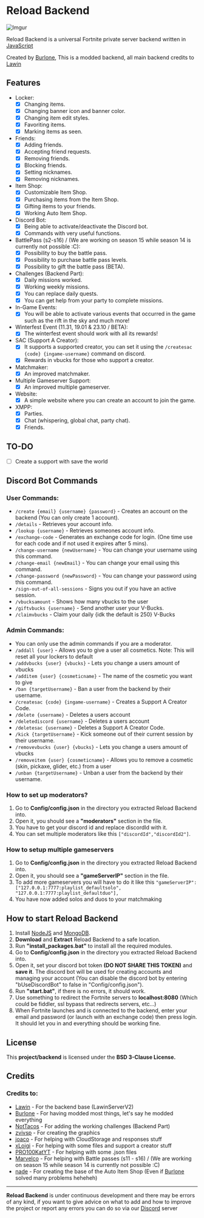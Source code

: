 # Reload Backend

![Imgur](https://imgur.com/L06O0IJ.png)

Reload Backend is a universal Fortnite private server backend written in [JavaScript](https://en.wikipedia.org/wiki/JavaScript)

Created by [Burlone](https://github.com/burlone0), This is a modded backend, all main backend credits to [Lawin](https://github.com/Lawin0129)

## Features
* Locker:
    * [x] Changing items.
    * [x] Changing banner icon and banner color.
    * [x] Changing item edit styles.
    * [x] Favoriting items.
    * [x] Marking items as seen.
* Friends:
    * [x] Adding friends.
    * [x] Accepting friend requests.
    * [x] Removing friends.
    * [x] Blocking friends.
    * [x] Setting nicknames.
    * [x] Removing nicknames.
* Item Shop:
    * [x] Customizable Item Shop.
    * [x] Purchasing items from the Item Shop.
    * [x] Gifting items to your friends.
    * [x] Working Auto Item Shop.
* Discord Bot:
    * [x] Being able to activate/deactivate the Discord bot.
    * [x] Commands with very useful functions.
* BattlePass (s2-s16) / (We are working on season 15 while season 14 is currently not possible :C):
    * [x] Possibility to buy the battle pass.
    * [x] Possibility to purchase battle pass levels.
    * [x] Possibility to gift the battle pass (BETA).
* Challenges (Backend Part):
    * [x] Daily missions worked.
    * [x] Working weekly missions.
    * [x] You can replace daily quests.
    * [x] You can get help from your party to complete missions.
* In-Game Events:
    * [x] You will be able to activate various events that occurred in the game such as the rift in the sky and much more!
* Winterfest Event (11.31, 19.01 & 23.10 / BETA):
    * [x] The winterfest event should work with all its rewards!
* SAC (Support A Creator):
    * [x] It supports a supported creator, you can set it using the `/createsac {code} {ingame-username}` command on discord.
    * [x] Rewards in vbucks for those who support a creator.
* Matchmaker:
    * [x] An improved matchmaker.
* Multiple Gameserver Support:
    * [x] An improved multiple gameserver.
* Website:
    * [x] A simple website where you can create an account to join the game.
* XMPP:
    * [x] Parties.
    * [x] Chat (whispering, global chat, party chat).
    * [x] Friends.

## TO-DO
- [ ] Create a support with save the world

## Discord Bot Commands
### User Commands:
- `/create {email} {username} {password}` - Creates an account on the backend (You can only create 1 account).
- `/details` - Retrieves your account info.
- `/lookup {username}` - Retrieves someones account info.
- `/exchange-code` - Generates an exchange code for login. (One time use for each code and if not used it expires after 5 mins).
- `/change-username {newUsername}` - You can change your username using this command.
- `/change-email {newEmail}` - You can change your email using this command.
- `/change-password {newPassword}` - You can change your password using this command.
- `/sign-out-of-all-sessions` - Signs you out if you have an active session.
- `/vbucksamount` - Shows how many vbucks to the user
- `/giftvbucks {username}` - Send another user your V-Bucks.
- `/claimvbucks` - Claim your daily {idk the default is 250} V-Bucks
### Admin Commands:
- You can only use the admin commands if you are a moderator.
- `/addall {user}` - Allows you to give a user all cosmetics. Note: This will reset all your lockers to default
- `/addvbucks {user} {vbucks}` - Lets you change a users amount of vbucks
- `/additem {user} {cosmeticname}` - The name of the cosmetic you want to give
- `/ban {targetUsername}` - Ban a user from the backend by their username.
- `/createsac {code} {ingame-username}` - Creates a Support A Creator Code.
- `/delete {username}` - Deletes a users account
- `/deletediscord {username}` - Deletes a users account
- `/deletesac {username}` - Deletes a Support A Creator Code.
- `/kick {targetUsername}` - Kick someone out of their current session by their username.
- `/removevbucks {user} {vbucks}` - Lets you change a users amount of vbucks
- `/removeitem {user} {cosmeticname}` - Allows you to remove a cosmetic (skin, pickaxe, glider, etc.) from a user
- `/unban {targetUsername}` - Unban a user from the backend by their username.
### How to set up moderators?
1) Go to **Config/config.json** in the directory you extracted Reload Backend into.
2) Open it, you should see a **"moderators"** section in the file.
3) You have to get your discord id and replace discordId with it.
4) You can set multiple moderators like this `["discordId","discordId2"]`.
### How to setup multiple gameservers
1) Go to **Config/config.json** in the directory you extracted Reload Backend into.
2) Open it, you should see a **"gameServerIP"** section in the file.
3) To add more gameservers you will have to do it like this `"gameServerIP": ["127.0.0.1:7777:playlist_defaultsolo", "127.0.0.1:7777:playlist_defaultduo"],`
4) You have now added solos and duos to your matchmaking 

## How to start Reload Backend
1) Install [NodeJS](https://nodejs.org/en/) and [MongoDB](https://www.mongodb.com/try/download/community).
2) **Download** and **Extract** Reload Backend to a safe location.
3) Run **"install_packages.bat"** to install all the required modules.
4) Go to **Config/config.json** in the directory you extracted Reload Backend into.
5) Open it, set your discord bot token **(DO NOT SHARE THIS TOKEN)** and **save it**. The discord bot will be used for creating accounts and managing your account (You can disable the discord bot by entering "bUseDiscordBot" to false in "Config/config.json").
6) Run **"start.bat"**, if there is no errors, it should work.
7) Use something to redirect the Fortnite servers to **localhost:8080** (Which could be fiddler, ssl bypass that redirects servers, etc...)
8) When Fortnite launches and is connected to the backend, enter your email and password (or launch with an exchange code) then press login. It should let you in and everything should be working fine.

## License
This **project/backend** is licensed under the **BSD 3-Clause License.**

## Credits
### Credits to:
* [Lawin](https://github.com/Lawin0129) - For the backend base (LawinServerV2)
* [Burlone](https://github.com/burlone0) - For having modded most things, let's say he modded everything
* [NotTacos](https://github.com/PhysicalDrive) - For adding the working challenges (Backend Part)
* [zvivsp](https://github.com/zvivsp) - For creating the graphics
* [joaco](https://github.com/ojotaa0124) - For helping with CloudStorage and responses stuff
* [xLoigi](https://github.com/xLoigi) - For helping with some files and support a creator stuff
* [PRO100KatYT](https://github.com/PRO100KatYT) - For helping with some .json files
* [Marvelco](https://github.com/MarvelcoOGFN) - For helping with Battle passes (s11 - s16) / (We are working on season 15 while season 14 is currently not possible :C)
* [nade](https://github.com/gn1e) - For creating the base of the Auto Item Shop (Even if [Burlone](https://github.com/burlone0) solved many problems heheheh)

---

**Reload Backend** is under continuous development and there may be errors of any kind, if you want to give advice on what to add and how to improve the project or report any errors you can do so via our [Discord](https://discord.gg/PmYMpY9thJ) server